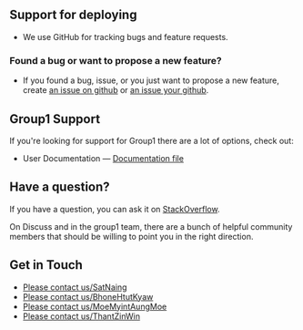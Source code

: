 ## Support for deploying 
* We use GitHub for tracking bugs and feature requests.

### Found a bug or want to propose a new feature?

* If you found a bug, issue, or you just want to propose a new feature, create [an issue on github](https://github.com/typeorm/typeorm/issues) or [an issue your github](https://github.com/satnaing/group1/issues).

## Group1 Support

If you're looking for support for Group1 there are a lot of options, check out:

* User Documentation &mdash; [Documentation file](https://github.com/satnaing/group1/tree/master/docs)


## Have a question?

If you have a question, you can ask it on [StackOverflow](https://stackoverflow.com/questions/tagged/typeorm).

On Discuss and in the group1 team, there are a bunch of helpful community members that should be willing to point you in the right direction.

## Get in Touch

- [Please contact us/SatNaing](mailto:40414307@napier.ac.uk)
- [Please contact us/BhoneHtutKyaw](mailto:40414311@napier.ac.uk)
- [Please contact us/MoeMyintAungMoe](mailto:40414312@napier.ac.uk)
- [Please contact us/ThantZinWin](mailto:40414305@napier.ac.uk)



